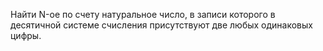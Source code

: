 Найти N-ое по счету натуральное число, в записи которого в десятичной системе счисления
присутствуют две любых одинаковых цифры.

